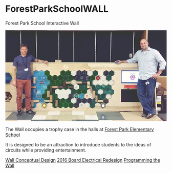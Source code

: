 ForestParkSchoolWALL
====================

Forest Park School Interactive Wall 

![ADX picture of full board in 2014](/pictures/ADX_DayOfBuilding-Electronic_Portfolio-10.jpg)

The Wall occupies a trophy case in the halls at [Forest Park Elementary School](http://www.pps.k12.or.us/schools/forestpark/)

It is designed to be an attraction to introduce students to the ideas of circuits while providing entertainment.

[Wall Conceptual Design](documentation/Concept.md)
[2016 Board Electrical Redesign](documentation/Redesign.md)
[Programming the Wall](documentation/Programming.md)

